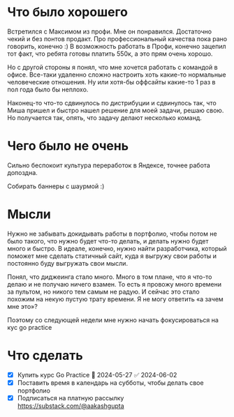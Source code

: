 # Что было хорошего
Встретился с Максимом из профи. Мне он понравился. Достаточно чекий и без понтов продакт. Про профессиональный качества пока рано говорить, конечно :)
В возможность работать в Профи, конечно зацепил тот факт, что ребята готовы платить 550к, а это прям очень хорошо.

Но с другой стороны я понял, что мне хочется работать с командой в офисе. Все-таки удаленно сложно настроить хоть какие-то нормальные человеческие отношения. Ну или хотя-бы оффсайты какие-то 1 раз в пол года было бы неплохо. 

Наконец-то что-то сдвинулось по дистрибуции и сдвинулось так, что Миша пришел и быстро нашел решение для моей задачи, решаю свою. Но получается так, опять, что задачу делают несколько команд.


# Чего было не очень
Сильно беспокоит культура переработок в Яндексе, точнее работа допоздна. 

Собирать баннеры с шаурмой :)




# Мысли
Нужно не забывать докидывать работы в портфолио, чтобы потом не было такого, что нужно будет что-то делать, и делать нужно будет много и быстро. В идеале, конечно, нужно найти разработчика, который поможет мне сделать статичный сайт, куда я выгружу свои работы и постоянно буду выгружать свои мысли. 

Понял, что диджеинга стало много. Много в том плане, что я что-то делаю и не получаю ничего взамен. То есть я провожу много времени за пультом, но никого тем самым не радую. И сейчас это стало похожим на некую пустую трату времени. Я не могу ответить «а зачем мне это»?

Поэтому со следующей недели мне нужно начать фокусироваться на кус go practice


# Что сделать
- [x] Купить курс Go Practice 📅 2024-05-27 ✅ 2024-06-02
- [x] Поставить время в календарь на субботы, чтобы делать свое портфолио
- [x] Подписаться на платную рассылку https://substack.com/@aakashgupta